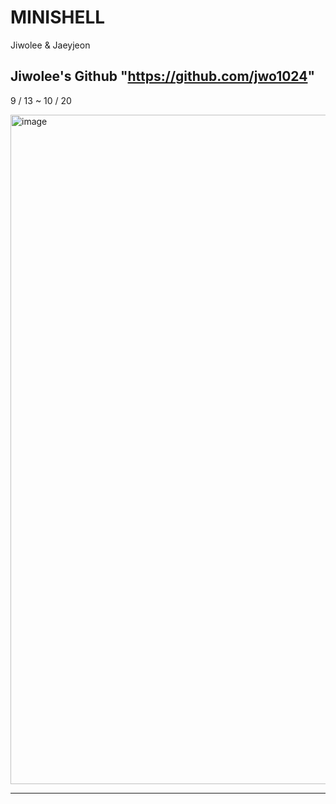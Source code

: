 # MINISHELL #

Jiwolee & Jaeyjeon

Jiwolee's Github
"https://github.com/jwo1024"
------
9 / 13 ~ 10 / 20

<img width="1071" alt="image" src="https://user-images.githubusercontent.com/38096515/197134387-29ec2c2f-9724-4047-86c9-b97390c13821.png">

-----

